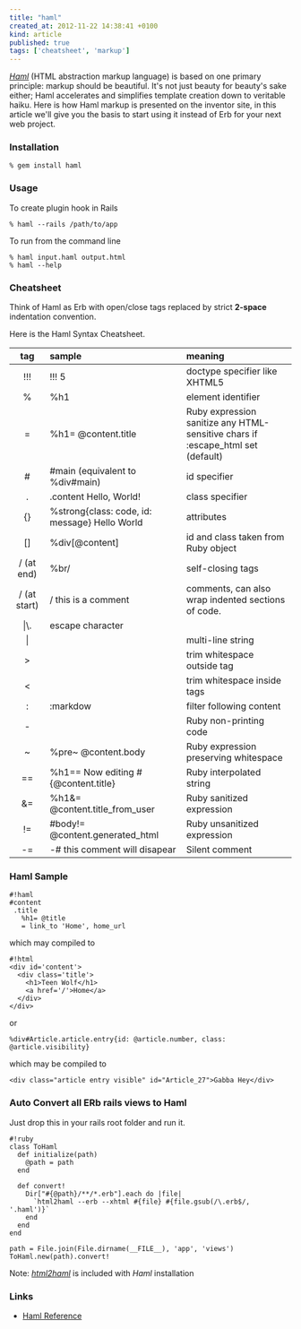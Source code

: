 ```yaml
---
title: "haml"
created_at: 2012-11-22 14:38:41 +0100
kind: article
published: true
tags: ['cheatsheet', 'markup']
---
```


*[Haml](http://haml.info/)* (HTML abstraction markup language) is based on one primary principle: markup should be beautiful. It's not just beauty for beauty's sake either; Haml accelerates and simplifies template creation down to veritable haiku. Here is how Haml markup is presented on the inventor site, in this article we'll give you the basis to start using it instead of Erb for your next web project.

<!-- more -->

### Installation

	% gem install haml

### Usage
	
To create plugin hook in Rails
	
	% haml --rails /path/to/app

To run from the command line

	% haml input.haml output.html
	% haml --help

### Cheatsheet

Think of Haml as Erb with open/close tags replaced by strict **2-space** indentation convention.

Here is the Haml Syntax Cheatsheet.

|tag|sample|meaning|
|:-:|:-|:-|
|!!!|!!! 5|doctype specifier like XHTML5|
|%|%h1|element identifier|
|=|%h1= @content.title|Ruby expression<br />sanitize any HTML-sensitive chars if :escape_html set (default)|
|#|#main (equivalent to %div#main)|id specifier|
|.|.content Hello, World!|class specifier|
|{}|%strong{class: code, id: message} Hello World|attributes|
|[]|%div[@content]|id and class taken from Ruby object|
|/ (at end)|%br/|self-closing tags|
|/ (at start)|/ this is a comment|comments, can also wrap indented sections of code.|
|\\|\\.|escape character|
|\|| |multi-line string|
|>| |trim whitespace outside tag|
|<| |trim whitespace inside tags|
|:|:markdow|filter following content|
|-| |Ruby non-printing code|
|~|%pre~ @content.body|Ruby expression preserving whitespace|
|==|%h1== Now editing #{@content.title}|Ruby interpolated string|
|&=|%h1&= @content.title_from_user|Ruby sanitized expression|
|!=|#body!= @content.generated_html|Ruby unsanitized expression|
|-=|-# this comment will disapear|Silent comment|


### Haml Sample

	#!haml
	#content
	 .title
	   %h1= @title
	   = link_to 'Home', home_url

which may compiled to 

	#!html
	<div id='content'>
	  <div class='title'>
	    <h1>Teen Wolf</h1>
	    <a href='/'>Home</a>
	  </div>
	</div>

or

	%div#Article.article.entry{id: @article.number, class: @article.visibility}

which may be compiled to 

	<div class="article entry visible" id="Article_27">Gabba Hey</div>

### Auto Convert all ERb rails views to Haml

Just drop this in your rails root folder and run it.

	#!ruby
	class ToHaml
	  def initialize(path)
	    @path = path
	  end
	  
	  def convert!
	    Dir["#{@path}/**/*.erb"].each do |file|
	      `html2haml --erb --xhtml #{file} #{file.gsub(/\.erb$/, '.haml')}`
	    end
	  end
	end
	
	path = File.join(File.dirname(__FILE__), 'app', 'views')
	ToHaml.new(path).convert!

Note: *[html2haml](https://github.com/haml/html2haml)* is included with *Haml* installation

### Links
* [Haml Reference](http://haml.info/docs/yardoc/file.REFERENCE.html)